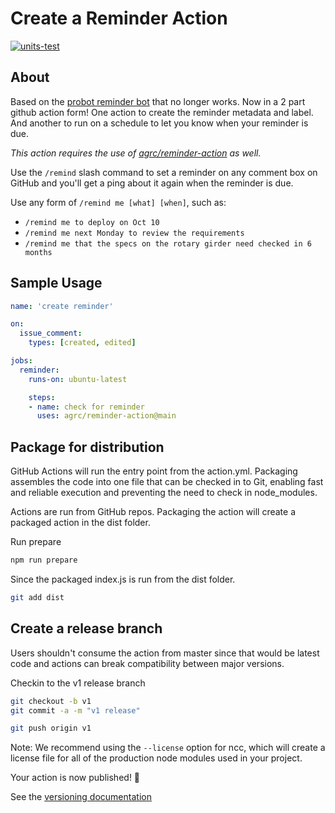 # Create a Reminder Action

[![units-test](https://github.com/agrc/create-reminder-action/actions/workflows/test.yml/badge.svg)](https://github.com/agrc/create-reminder-action/actions/workflows/test.yml)

## About

Based on the [probot reminder bot](https://github.com/probot/reminders/) that no longer works. Now in a 2 part github action form! One action to create the reminder metadata and label. And another to run on a schedule to let you know when your reminder is due.

_This action requires the use of [agrc/reminder-action](https://github.com/agrc/reminder-action) as well._

Use the `/remind` slash command to set a reminder on any comment box on GitHub and you'll get a ping about it again when the reminder is due.

Use any form of `/remind me [what] [when]`, such as:

- `/remind me to deploy on Oct 10`
- `/remind me next Monday to review the requirements`
- `/remind me that the specs on the rotary girder need checked in 6 months`

## Sample Usage

```yml
name: 'create reminder'

on:
  issue_comment:
    types: [created, edited]

jobs:
  reminder:
    runs-on: ubuntu-latest

    steps:
    - name: check for reminder
      uses: agrc/reminder-action@main
```

## Package for distribution

GitHub Actions will run the entry point from the action.yml. Packaging assembles the code into one file that can be checked in to Git, enabling fast and reliable execution and preventing the need to check in node_modules.

Actions are run from GitHub repos.  Packaging the action will create a packaged action in the dist folder.

Run prepare

```bash
npm run prepare
```

Since the packaged index.js is run from the dist folder.

```bash
git add dist
```

## Create a release branch

Users shouldn't consume the action from master since that would be latest code and actions can break compatibility between major versions.

Checkin to the v1 release branch

```bash
git checkout -b v1
git commit -a -m "v1 release"
```

```bash
git push origin v1
```

Note: We recommend using the `--license` option for ncc, which will create a license file for all of the production node modules used in your project.

Your action is now published! :rocket:

See the [versioning documentation](https://github.com/actions/toolkit/blob/master/docs/action-versioning.md)
